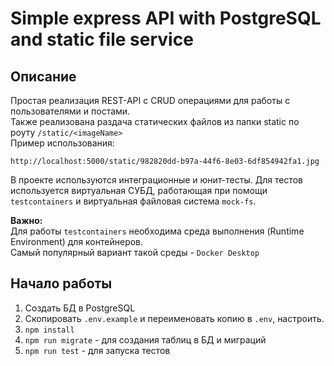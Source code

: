 # Simple express API with PostgreSQL and static file service

## Описание

Простая реализация REST-API с CRUD операциями для работы с пользователями и постами.<br>
Также реализована раздача статических файлов из папки static по роуту `/static/<imageName>`<br>
Пример использования:

```
http://localhost:5000/static/982820dd-b97a-44f6-8e03-6df854942fa1.jpg
```

В проекте используются интеграционные и юнит-тесты. Для тестов используется виртуальная СУБД, работающая при помощи `testcontainers` и виртуальная файловая система `mock-fs`.<br>

**Важно:**<br>
Для работы `testcontainers` необходима среда выполнения (Runtime Environment) для контейнеров.<br>
Самый популярный вариант такой среды - `Docker Desktop`

## Начало работы

1. Создать БД в PostgreSQL
2. Скопировать `.env.example` и переименовать копию в `.env`, настроить.
3. `npm install`
4. `npm run migrate` - для создания таблиц в БД и миграций
5. `npm run test` - для запуска тестов
